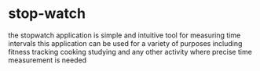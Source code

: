 # stop-watch
the stopwatch application is simple and intuitive tool for measuring time intervals this application can be used for a variety of purposes including fitness tracking cooking studying and any other activity where precise time measurement is needed 
